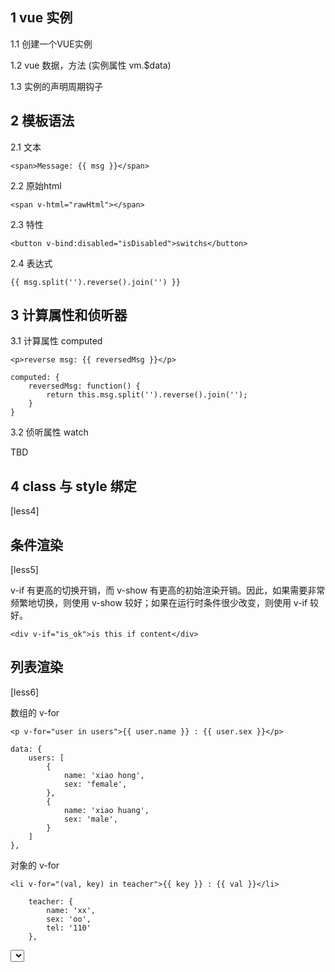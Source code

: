 ## 1 vue 实例

1.1 创建一个VUE实例

1.2 vue 数据，方法 (实例属性 vm.$data)

1.3 实例的声明周期钩子

## 2 模板语法

2.1 文本

`<span>Message: {{ msg }}</span>`

2.2 原始html

`<span v-html="rawHtml"></span>`

2.3 特性

`<button v-bind:disabled="isDisabled">switchs</button>`

2.4 表达式

`{{ msg.split('').reverse().join('') }}`

## 3 计算属性和侦听器

3.1 计算属性 computed

    <p>reverse msg: {{ reversedMsg }}</p>

    computed: {
        reversedMsg: function() {
            return this.msg.split('').reverse().join('');
        }
    }

3.2 侦听属性 watch

TBD

## 4 class 与 style 绑定
[less4]

## 条件渲染
[less5]

v-if 有更高的切换开销，而 v-show 有更高的初始渲染开销。因此，如果需要非常频繁地切换，则使用 v-show 较好；如果在运行时条件很少改变，则使用 v-if 较好。

`<div v-if="is_ok">is this if content</div>`

## 列表渲染
[less6]

数组的 v-for

    <p v-for="user in users">{{ user.name }} : {{ user.sex }}</p>

    data: {
        users: [
            {
                name: 'xiao hong',
                sex: 'female',
            },
            {
                name: 'xiao huang',
                sex: 'male', 
            }
        ]
    },

对象的 v-for

    <li v-for="(val, key) in teacher">{{ key }} : {{ val }}</li>

        teacher: {
            name: 'xx',
            sex: 'oo',
            tel: '110'
        },

<select v-model="selected">

## 事件处理

    <button v-on:click="clickMe">click Me</button>

    methods: {
        clickMe: function(e) {
            this.count++;
        }
    }

## 表单输入绑定
[less8.html]

## 组件
[less9.html]

当我们定义这个 <button-counter> 组件时，你可能会发现它的 data 并不是像这样直接提供一个对象：

    data: {
      count: 0
    }

取而代之的是，一个组件的 data 选项必须是一个函数，因此每个实例可以维护一份被返回对象的独立的拷贝：

    data: function () {
      return {
        count: 0
      }
    }

但是在组件中，因为可能在多处调用同一组件，为了不让多处的组件共享同一data对象，只能返回函数。

解释: data为对象的话会报错，为了理解这种机制，我们假设data为一个对象，那么这同一个对象有可能被很多实例共享，一个实例改变其它也会跟着变，这明显是不对的。而通过data函数，每新建一个实例，都会调用data来return一组新的原始数据。


